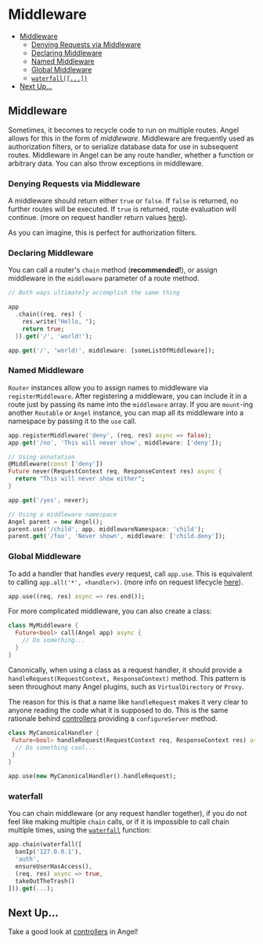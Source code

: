 # Middleware

* [Middleware](middleware.md#middleware)
  * [Denying Requests via Middleware](middleware.md#denying-requests-via-middleware)
  * [Declaring Middleware](middleware.md#declaring-middleware)
  * [Named Middleware](middleware.md#named-middleware)
  * [Global Middleware](middleware.md#global-middleware)
  * [`waterfall([...])`](middleware.md#waterfall)
* [Next Up...](middleware.md#next-up)

## Middleware

Sometimes, it becomes to recycle code to run on multiple routes. Angel allows for this in the form of _middleware_. Middleware are frequently used as authorization filters, or to serialize database data for use in subsequent routes. Middleware in Angel can be any route handler, whether a function or arbitrary data. You can also throw exceptions in middleware.

### Denying Requests via Middleware

A middleware should return either `true` or `false`. If `false` is returned, no further routes will be executed. If `true` is returned, route evaluation will continue. \(more on request handler return values [here](requests-and-responses.md#return-values)\).

As you can imagine, this is perfect for authorization filters.

### Declaring Middleware

You can call a router's `chain` method \(**recommended!**\), or assign middleware in the `middleware` parameter of a route method.

```dart
// Both ways ultimately accomplish the same thing

app
  .chain((req, res) {
    res.write("Hello, ");
    return true;
  }).get('/', 'world!');

app.get('/', 'world!', middleware: [someListOfMiddleware]);
```

### Named Middleware

`Router` instances allow you to assign names to middleware via `registerMiddleware`. After registering a middleware, you can include it in a route just by passing its name into the `middleware` array. If you are `mount`-ing another `Routable` or `Angel` instance, you can map all its middleware into a namespace by passing it to the `use` call.

```dart
app.registerMiddleware('deny', (req, res) async => false);
app.get('/no', 'This will never show', middleware: ['deny']);

// Using annotation
@Middleware(const ['deny'])
Future never(RequestContext req, ResponseContext res) async {
  return "This will never show either";
}

app.get('/yes', never);

// Using a middleware namespace
Angel parent = new Angel();
parent.use('/child', app, middlewareNamespace: 'child');
parent.get('/foo', 'Never shown', middleware: ['child.deny']);
```

### Global Middleware

To add a handler that handles *every* request, call `app.use`. This is equivalent to calling `app.all('*', <handler>)`. \(more info on request lifecycle [here](request-lifecycle.md)\). 



```dart
app.use((req, res) async => res.end());
```

For more complicated middleware, you can also create a class:

```dart
class MyMiddleware {
  Future<bool> call(Angel app) async {
    // Do something...
  }
}
```

Canonically, when using a class as a request handler, it should provide a `handleRequest(RequestContext, ResponseContext)` method. This pattern is seen throughout many Angel plugins, such as `VirtualDirectory` or `Proxy`.

The reason for this is that a name like `handleRequest` makes it very clear to anyone reading the code what it is supposed to do.
This is the same rationale behind [controllers](controllers.md) providing a `configureServer` method.

```dart
class MyCanonicalHandler {
 Future<bool> handleRequest(RequestContext req, ResponseContext res) async {
  // Do something cool...
 }
}

app.use(new MyCanonicalHandler().handleRequest);
```

### waterfall

You can chain middleware \(or any request handler together\), if you do not feel like making multiple `chain` calls, or if it is impossible to call chain multiple times, using the [`waterfall`](https://www.dartdocs.org/documentation/angel_framework/latest/angel_framework/waterfall.html) function:

```dart
app.chain(waterfall([
  banIp('127.0.0.1'),
  'auth',
  ensureUserHasAccess(),
  (req, res) async => true,
  takeOutTheTrash()
])).get(...);
```

## Next Up...

Take a good look at [controllers](controllers.md) in Angel!

